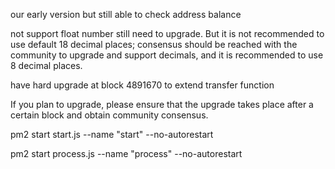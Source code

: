 our early version but still able to check address balance

not support float number still need to upgrade.
But it is not recommended to use default 18 decimal places; consensus should be reached with the community to upgrade and support decimals, and it is recommended to use 8 decimal places.

have hard upgrade at block 4891670 to extend transfer function

If you plan to upgrade, please ensure that the upgrade takes place after a certain block and obtain community consensus.

pm2 start start.js --name "start" --no-autorestart

pm2 start process.js --name "process" --no-autorestart


